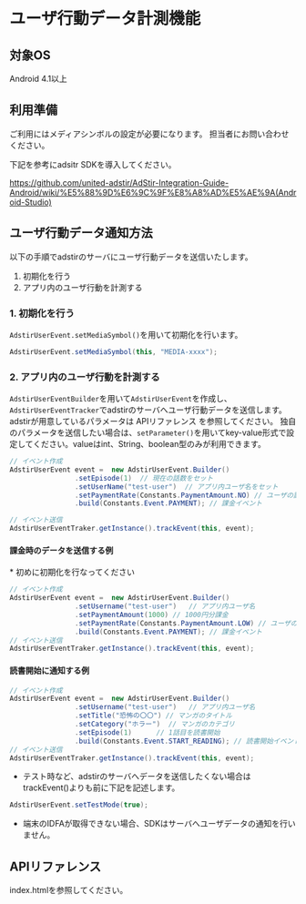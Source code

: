 # ユーザ行動データ計測機能

## 対象OS

Android 4.1以上

## 利用準備

ご利用にはメディアシンボルの設定が必要になります。
担当者にお問い合わせください。

下記を参考にadsitr SDKを導入してください。

https://github.com/united-adstir/AdStir-Integration-Guide-Android/wiki/%E5%88%9D%E6%9C%9F%E8%A8%AD%E5%AE%9A(Android-Studio)

## ユーザ行動データ通知方法

以下の手順でadstirのサーバにユーザ行動データを送信いたします。

1. 初期化を行う
1. アプリ内のユーザ行動を計測する

### 1. 初期化を行う

`AdstirUserEvent.setMediaSymbol()`を用いて初期化を行います。

```java
AdstirUserEvent.setMediaSymbol(this, "MEDIA-xxxx");
```

### 2. アプリ内のユーザ行動を計測する

`AdstirUserEventBuilder`を用いて`AdstirUserEvent`を作成し、`AdstirUserEventTracker`でadstirのサーバへユーザ行動データを送信します。
adstirが用意しているパラメータは APIリファレンス を参照してください。
独自のパラメータを送信したい場合は、`setParameter()`を用いてkey-value形式で設定してください。valueはint、String、boolean型のみが利用できます。

```java
// イベント作成
AdstirUserEvent event =  new AdstirUserEvent.Builder()
                .setEpisode(1)  // 現在の話数をセット
                .setUserName("test-user")  // アプリ内ユーザ名をセット
                .setPaymentRate(Constants.PaymentAmount.NO) // ユーザの課金度合いをセット
                .build(Constants.Event.PAYMENT); // 課金イベント

// イベント送信
AdstirUserEventTraker.getInstance().trackEvent(this, event);
```

#### 課金時のデータを送信する例

\* 初めに初期化を行なってください

```java
// イベント作成
AdstirUserEvent event =  new AdstirUserEvent.Builder()
                .setUsername("test-user")   // アプリ内ユーザ名
                .setPaymentAmount(1000) // 1000円分課金
                .setPaymentRate(Constants.PaymentAmount.LOW) // ユーザの課金度合いをセット
                .build(Constants.Event.PAYMENT); // 課金イベント
// イベント送信
AdstirUserEventTraker.getInstance().trackEvent(this, event);
```

#### 読書開始に通知する例

```java
// イベント作成
AdstirUserEvent event =  new AdstirUserEvent.Builder()
                .setUsername("test-user")   // アプリ内ユーザ名
                .setTitle("恐怖の〇〇") // マンガのタイトル
                .setCategory("ホラー")  // マンガのカテゴリ
                .setEpisode(1)      // 1話目を読書開始
                .build(Constants.Event.START_READING); // 読書開始イベント
// イベント送信
AdstirUserEventTraker.getInstance().trackEvent(this, event);
```

* テスト時など、adstirのサーバへデータを送信したくない場合はtrackEvent()よりも前に下記を記述します。

```java
AdstirUserEvent.setTestMode(true);
```

* 端末のIDFAが取得できない場合、SDKはサーバへユーザデータの通知を行いません。

## APIリファレンス

index.htmlを参照してください。